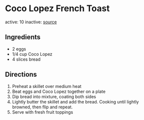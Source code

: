 # Coco Lopez French Toast
active: 10
inactive: 
[source](http://www.cocolopez.com/recipes/item/caribbean-french-toast)
## Ingredients
* 2 eggs
* 1/4 cup Coco Lopez
* 4 slices bread
## Directions
1. Preheat a skillet over medium heat
2. Beat eggs and Coco Lopez together on a plate
3. Dip bread into mixture, coating both sides
4. Lightly butter the skillet and add the bread. Cooking until lightly browned, then flip and repeat.
5. Serve with fresh fruit toppings
